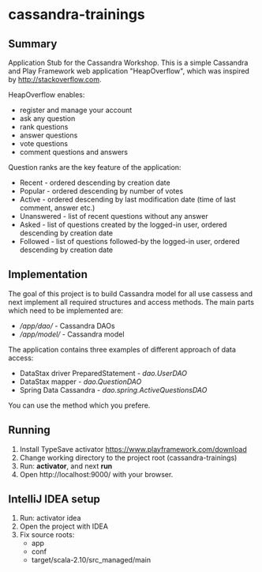 cassandra-trainings
==============

Summary
-------
Application Stub for the Cassandra Workshop. This is a simple Cassandra and Play Framework web application "HeapOverflow", which was inspired by http://stackoverflow.com.

HeapOverflow enables:
- register and manage your account
- ask any question
- rank questions
- answer questions
- vote questions 
- comment questions and answers

Question ranks are the key feature of the application:
- Recent - ordered descending by creation date
- Popular - ordered descending by number of votes
- Active - ordered descending by last modification date (time of last comment, answer etc.)
- Unanswered - list of recent questions without any answer
- Asked - list of questions created by the logged-in user, ordered descending by creation date
- Followed - list of questions followed-by the logged-in user, ordered descending by creation date

Implementation
--------------
The goal of this project is to build Cassandra model for all use cassess and next implement all required structures and access methods. The main parts which need to be implemented are:
- */app/dao/* - Cassandra DAOs
- */app/model/* - Cassandra model

The application contains three examples of different approach of data access:
- DataStax driver PreparedStatement - *dao.UserDAO*
- DataStax mapper - *dao.QuestionDAO*
- Spring Data Cassandra - *dao.spring.ActiveQuestionsDAO*

You can use the method which you prefere.

Running
-------
1. Install TypeSave activator https://www.playframework.com/download
2. Change working directory to the project root (cassandra-trainings)
3. Run: **activator**, and next **run**
4. Open http://localhost:9000/ with your browser.

IntelliJ IDEA setup
--------------------
1. Run: activator idea
2. Open the project with IDEA
3. Fix source roots:
   - app
   - conf
   - target/scala-2.10/src_managed/main
